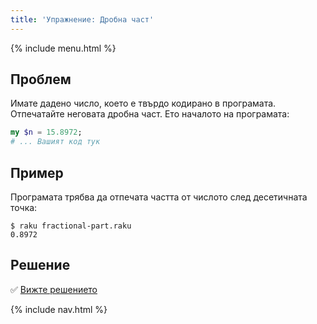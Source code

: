 ```yaml
---
title: 'Упражнение: Дробна част'
---
```


{% include menu.html %}

## Проблем

Имате дадено число, което е твърдо кодирано в програмата. Отпечатайте неговата дробна част. Ето началото на програмата:

```raku
my $n = 15.8972;
# ... Вашият код тук
```

## Пример

Програмата трябва да отпечата частта от числото след десетичната точка:

```console
$ raku fractional-part.raku
0.8972
```

## Решение

✅ [Вижте решението](solution)

{% include nav.html %}